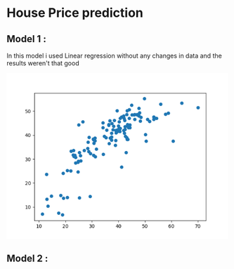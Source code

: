 # House Price prediction
## Model 1 :
In this model i used Linear regression without any changes in data and the results weren't that good  


![model 1](./img/model1.png)

## Model 2 : 


